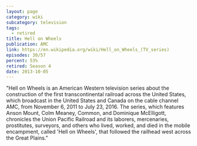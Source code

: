 ```yaml
---
layout: page
category: wiki
subcategory: television
tags:
  - retired
title: Hell on Wheels
publication: AMC
link: https://en.wikipedia.org/wiki/Hell_on_Wheels_(TV_series)
episodes: 30/57
percent: 53%
retired: Season 4
date: 2013-10-05
---
```


"Hell on Wheels is an American Western television series about the construction of the first transcontinental railroad across the United States, which broadcast in the United States and Canada on the cable channel AMC, from November 6, 2011 to July 23, 2016. The series, which features Anson Mount, Colm Meaney, Common, and Dominique McElligott, chronicles the Union Pacific Railroad and its laborers, mercenaries, prostitutes, surveyors, and others who lived, worked, and died in the mobile encampment, called 'Hell on Wheels', that followed the railhead west across the Great Plains."

